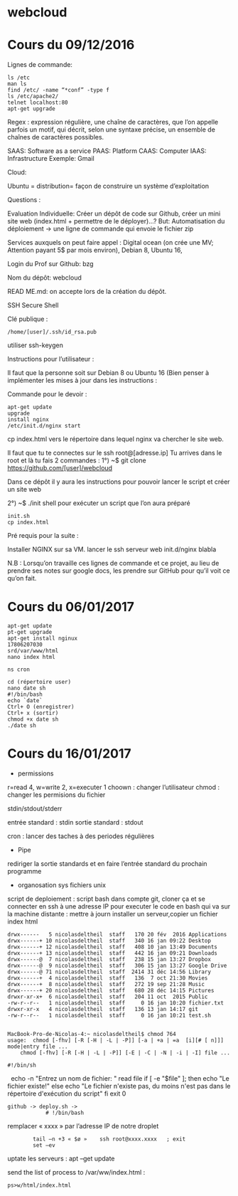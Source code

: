 # webcloud

# Cours du 09/12/2016 

Lignes de commande: 

	ls /etc 
	man ls
	find /etc/ -name “*conf” -type f
	ls /etc/apache2/
	telnet localhost:80
	apt-get upgrade	 	 	 	


Regex : expression régulière, une chaîne de caractères, que l’on appelle parfois un motif, qui décrit, selon une syntaxe précise, un ensemble de chaînes de caractères possibles.

SAAS: Software as a service
PAAS: Platform
CAAS: Computer
IAAS: Infrastructure
Exemple: Gmail

Cloud: 


Ubuntu = distribution= façon de construire un système d’exploitation

Questions : 



Evaluation Individuelle: Créer un dépôt de code sur Github, créer un mini site web (index.html + permettre de le déployer)…?
But: Automatisation du déploiement
→ une ligne de commande qui envoie le fichier zip

Services auxquels on peut faire appel : Digital ocean (on crée une MV; Attention payant 5$ par mois environ), Debian 8, Ubuntu 16, 

Login du Prof sur Github: bzg

Nom du dépôt: webcloud

READ ME.md: on accepte lors de la création du dépôt. 

SSH Secure Shell

Clé publique :

	/home/[user]/.ssh/id_rsa.pub

utiliser ssh-keygen


Instructions pour l’utilisateur : 

Il faut que la personne soit sur Debian 8 ou Ubuntu 16 (Bien penser à implémenter les mises à jour dans les instructions :

Commande pour le devoir :

	apt-get update
	upgrade
	install nginx
	/etc/init.d/nginx start
cp index.html vers le répertoire dans lequel nginx va chercher le site web.

Il faut que tu te connectes sur le ssh root@[adresse.ip]
Tu arrives dans le root et là tu fais 2 commandes :
1°) ~$ git clone https://github.com/[user]/webcloud

Dans ce dépôt il y aura les instructions pour pouvoir lancer le script et créer un site web 

2°) ~$ ./init shell pour exécuter un script que l’on aura préparé

	init.sh
	cp index.html

Pré requis pour la suite :

Installer NGINX sur sa VM.
lancer le ssh serveur web init.d/nginx blabla

N.B : Lorsqu’on travaille ces lignes de commande et ce projet, au lieu de prendre ses notes sur google docs, les prendre sur GitHub pour qu’il voit ce qu’on fait.

# Cours du 06/01/2017 

	apt-get update
	pt-get upgrade 
	apt-get install nginux 
	17806207030
	srd/var/www/html
	nano index html 

	ns cron

	cd (répertoire user)
	nano date sh
	#!/bin/bash
	echo `date`
	Ctrl+ O (enregistrer)
	Ctrl+ x (sortir)
	chmod +x date sh
	./date sh 

# Cours du 16/01/2017 

- permissions

r=read  4, w=write 2, x=executer  1 
choown : changer l’utilisateur 
chmod : changer les permisions du fichier 



stdin/stdout/stderr

entrée standard : stdin
sortie standard : stdout 

cron : lancer des taches à des periodes régulières 



- Pipe

rediriger la sortie standards et en faire l’entrée standard du prochain programme 


- organosation sys fichiers unix 

script de deploiement : script bash dans compte git, cloner ça et se connecter en ssh à une adresse IP pour executer le code en bash qui va sur la machine distante : mettre à journ installer un serveur,copier un fichier index html 


	drwx------   5 nicolasdeltheil  staff   170 20 fév  2016 Applications
	drwx------+ 10 nicolasdeltheil  staff   340 16 jan 09:22 Desktop
	drwx------+ 12 nicolasdeltheil  staff   408 10 jan 13:49 Documents
	drwx------+ 13 nicolasdeltheil  staff   442 16 jan 09:21 Downloads
	drwx------@  7 nicolasdeltheil  staff   238 15 jan 13:27 Dropbox
	drwx------@  9 nicolasdeltheil  staff   306 15 jan 13:27 Google Drive
	drwx------@ 71 nicolasdeltheil  staff  2414 31 déc 14:56 Library
	drwx------+  4 nicolasdeltheil  staff   136  7 oct 21:30 Movies
	drwx------+  8 nicolasdeltheil  staff   272 19 sep 21:28 Music
	drwx------+ 20 nicolasdeltheil  staff   680 28 déc 14:15 Pictures
	drwxr-xr-x+  6 nicolasdeltheil  staff   204 11 oct  2015 Public
	-rw-r--r--   1 nicolasdeltheil  staff     0 16 jan 10:20 fichier.txt
	drwxr-xr-x   4 nicolasdeltheil  staff   136 13 jan 14:17 git
	-rw-r--r--   1 nicolasdeltheil  staff     0 16 jan 10:21 test.sh


	MacBook-Pro-de-Nicolas-4:~ nicolasdeltheil$ chmod 764
	usage:	chmod [-fhv] [-R [-H | -L | -P]] [-a | +a | =a  [i][# [ n]]] mode|entry file ...
		chmod [-fhv] [-R [-H | -L | -P]] [-E | -C | -N | -i | -I] file ...

	#!/bin/sh
 
	echo -n "Entrez un nom de fichier: "
	read file
	if [ -e "$file" ]; then
		echo "Le fichier existe!"
	else
		echo "Le fichier n'existe pas, du moins n'est pas dans le répertoire d'exécution du script"
	fi
	exit 0


	github -> deploy.sh ->  
				# !/bin/bash 

remplacer « xxxx » par l’adresse IP de notre droplet 

			tail –n +3 « $ø »    ssh root@xxxx.xxxx   ; exit 
			set –ev
uptate les serveurs : 
			apt –get update 

send the list of process to /var/ww/index.html : 

	ps>w/html/index.html



